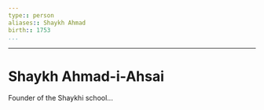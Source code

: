 ```yaml
---
type:: person
aliases:: Shaykh Ahmad
birth:: 1753
...
```

---

# Shaykh Ahmad-i-Ahsai

Founder of the Shaykhi school...